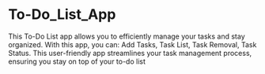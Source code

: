 # To-Do_List_App
This To-Do List app allows you to efficiently manage your tasks and stay organized. With this app, you can: Add Tasks, Task List, Task Removal, Task Status. This user-friendly app streamlines your task management process, ensuring you stay on top of your to-do list
